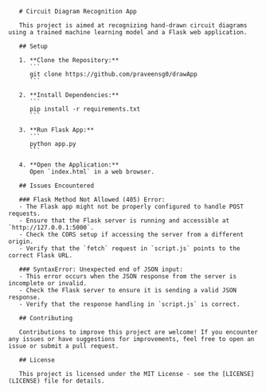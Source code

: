        # Circuit Diagram Recognition App

       This project is aimed at recognizing hand-drawn circuit diagrams using a trained machine learning model and a Flask web application.

       ## Setup

       1. **Clone the Repository:**
          ```
          git clone https://github.com/praveensg0/drawApp
          ```

       2. **Install Dependencies:**
          ```
          pip install -r requirements.txt
          ```

       3. **Run Flask App:**
          ```
          python app.py
          ```

       4. **Open the Application:**
          Open `index.html` in a web browser.

       ## Issues Encountered

       ### Flask Method Not Allowed (405) Error:
       - The Flask app might not be properly configured to handle POST requests.
       - Ensure that the Flask server is running and accessible at `http://127.0.0.1:5000`.
       - Check the CORS setup if accessing the server from a different origin.
       - Verify that the `fetch` request in `script.js` points to the correct Flask URL.

       ### SyntaxError: Unexpected end of JSON input:
       - This error occurs when the JSON response from the server is incomplete or invalid.
       - Check the Flask server to ensure it is sending a valid JSON response.
       - Verify that the response handling in `script.js` is correct.

       ## Contributing

       Contributions to improve this project are welcome! If you encounter any issues or have suggestions for improvements, feel free to open an issue or submit a pull request.

       ## License

       This project is licensed under the MIT License - see the [LICENSE](LICENSE) file for details.

